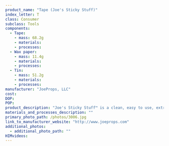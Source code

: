 ```yaml
---
product_name: "Tape (Joe's Sticky Stuff)"
index_letter: T
class: Consumer
subclass: Tools
components:
  - Tape:
    - mass: 68.2g
    - materials:
    - processes:
  - Wax paper:
    - mass: 11.4g
    - materials:
    - processes:
  - Tin:
    - mass: 51.2g
    - materials:
    - processes:
manufacturer: "JoeProps, LLC"
cost: 
DOP: 
POP: 
product_description: "Joe's Sticky Stuff™ is a clean, easy to use, extremely aggressive double-sided adhesive tape. This roll of tape is non-hardening and permanently flexible. Try it on signs, posters, plaques, and trim. It can be used to secure items on shelves, countertops and tables. Use Joe's Sticky Stuff™ anywhere you would use a double-sided tape. Use it for arts and crafts, hobby projects, quick fixes or anywhere an aggressive double-sided adhesive tape is desired. Keep Joe's Sticky Stuff™ in our handy tin to prevent it from unspooling."
materials_and_processes_description: ""
primary_photo_path: /photos/3006.jpg
link_to_manufacturer_website: "http://www.joeprops.com"
additional_photos:
  - additional_photo_path: ""
HIMvideos:
---
```

